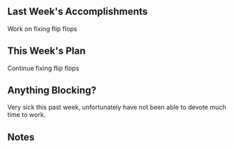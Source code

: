 ## Last Week's Accomplishments

Work on fixing flip flops 

## This Week's Plan

Continue fixing flip flops

## Anything Blocking?

Very sick this past week, unfortunately have not been able to devote much time to work.

## Notes

